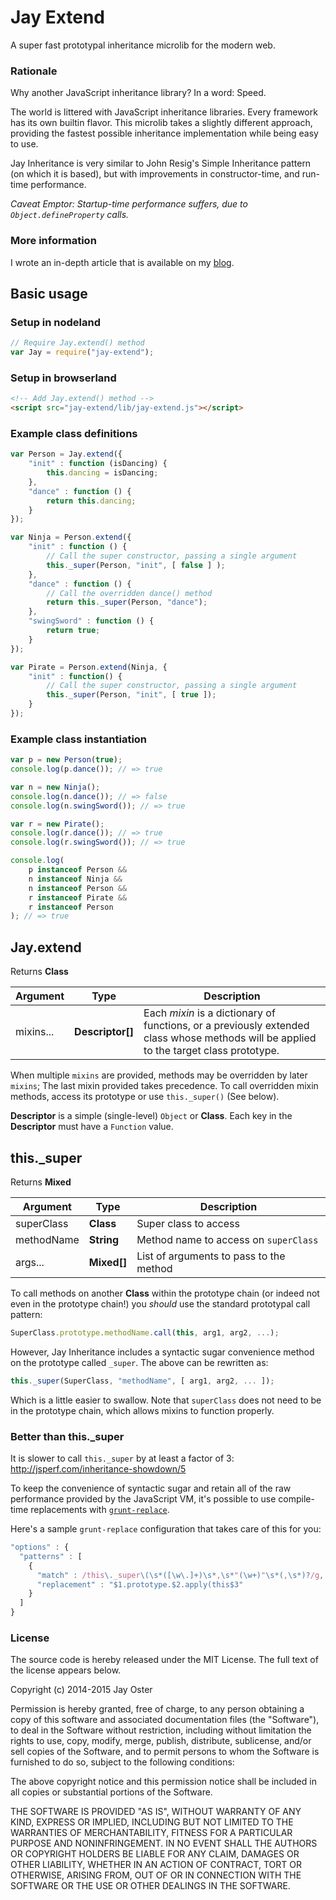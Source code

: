 # Jay Extend

A super fast prototypal inheritance microlib for the modern web.

### Rationale

Why another JavaScript inheritance library? In a word: Speed.

The world is littered with JavaScript inheritance libraries. Every framework has
its own builtin flavor. This microlib takes a slightly different approach,
providing the fastest possible inheritance implementation while being easy to
use.

Jay Inheritance is very similar to John Resig's Simple Inheritance pattern (on
which it is based), but with improvements in constructor-time, and run-time
performance.

*Caveat Emptor: Startup-time performance suffers, due to `Object.defineProperty`
calls.*

### More information

I wrote an in-depth article that is available on my
[blog](http://blog.kodewerx.org/2014/03/melonjs-should-be-all-about-speed.html).

## Basic usage

### Setup in nodeland

```javascript
// Require Jay.extend() method
var Jay = require("jay-extend");
```

### Setup in browserland

```html
<!-- Add Jay.extend() method -->
<script src="jay-extend/lib/jay-extend.js"></script>
```

### Example class definitions

```javascript
var Person = Jay.extend({
    "init" : function (isDancing) {
        this.dancing = isDancing;
    },
    "dance" : function () {
        return this.dancing;
    }
});

var Ninja = Person.extend({
    "init" : function () {
        // Call the super constructor, passing a single argument
        this._super(Person, "init", [ false ] );
    },
    "dance" : function () {
        // Call the overridden dance() method
        return this._super(Person, "dance");
    },
    "swingSword" : function () {
        return true;
    }
});

var Pirate = Person.extend(Ninja, {
    "init" : function() {
        // Call the super constructor, passing a single argument
        this._super(Person, "init", [ true ]);
    }
});
```

### Example class instantiation

```javascript
var p = new Person(true);
console.log(p.dance()); // => true

var n = new Ninja();
console.log(n.dance()); // => false
console.log(n.swingSword()); // => true

var r = new Pirate();
console.log(r.dance()); // => true
console.log(r.swingSword()); // => true

console.log(
    p instanceof Person &&
    n instanceof Ninja &&
    n instanceof Person &&
    r instanceof Pirate &&
    r instanceof Person
); // => true
```

## Jay.extend

Returns **Class**

Argument | Type | Description
---------|------|------------
mixins... | **Descriptor[]** | Each *mixin* is a dictionary of functions, or a previously extended class whose methods will be applied to the target class prototype.

When multiple `mixins` are provided, methods may be overridden by later
`mixins`; The last mixin provided takes precedence. To call overridden mixin
methods, access its prototype or use `this._super()` (See below).

**Descriptor** is a simple (single-level) `Object` or **Class**. Each key in the
**Descriptor** must have a `Function` value.

## this._super

Returns **Mixed**

Argument | Type | Description
---------|------|------------
superClass | **Class** | Super class to access
methodName | **String** | Method name to access on `superClass`
args... | **Mixed[]** | List of arguments to pass to the method

To call methods on another **Class** within the prototype chain (or indeed not
even in the prototype chain!) you *should* use the standard prototypal call
pattern:

```javascript
SuperClass.prototype.methodName.call(this, arg1, arg2, ...);
```

However, Jay Inheritance includes a syntactic sugar convenience method on the
prototype called `_super`. The above can be rewritten as:

```javascript
this._super(SuperClass, "methodName", [ arg1, arg2, ... ]);
```

Which is a little easier to swallow. Note that `superClass` does not need to be
in the prototype chain, which allows mixins to function properly.

### Better than this._super

It is slower to call `this._super` by at least a factor of 3:
http://jsperf.com/inheritance-showdown/5

To keep the convenience of syntactic sugar and retain all of the raw
performance provided by the JavaScript VM, it's possible to use compile-time
replacements with [`grunt-replace`](https://github.com/outaTiME/grunt-replace).

Here's a sample `grunt-replace` configuration that takes care of this for you:

```javascript
"options" : {
  "patterns" : [
    {
      "match" : /this\._super\(\s*([\w\.]+)\s*,\s*"(\w+)"\s*(,\s*)?/g,
      "replacement" : "$1.prototype.$2.apply(this$3"
    }
  ]
}
```

### License

The source code is hereby released under the MIT License. The full text of the
license appears below.

Copyright (c) 2014-2015 Jay Oster

Permission is hereby granted, free of charge, to any person obtaining a copy of
this software and associated documentation files (the "Software"), to deal in
the Software without restriction, including without limitation the rights to
use, copy, modify, merge, publish, distribute, sublicense, and/or sell copies of
the Software, and to permit persons to whom the Software is furnished to do so,
subject to the following conditions:

The above copyright notice and this permission notice shall be included in all
copies or substantial portions of the Software.

THE SOFTWARE IS PROVIDED "AS IS", WITHOUT WARRANTY OF ANY KIND, EXPRESS OR
IMPLIED, INCLUDING BUT NOT LIMITED TO THE WARRANTIES OF MERCHANTABILITY,
FITNESS FOR A PARTICULAR PURPOSE AND NONINFRINGEMENT. IN NO EVENT SHALL THE
AUTHORS OR COPYRIGHT HOLDERS BE LIABLE FOR ANY CLAIM, DAMAGES OR OTHER
LIABILITY, WHETHER IN AN ACTION OF CONTRACT, TORT OR OTHERWISE, ARISING FROM,
OUT OF OR IN CONNECTION WITH THE SOFTWARE OR THE USE OR OTHER DEALINGS IN THE
SOFTWARE.
